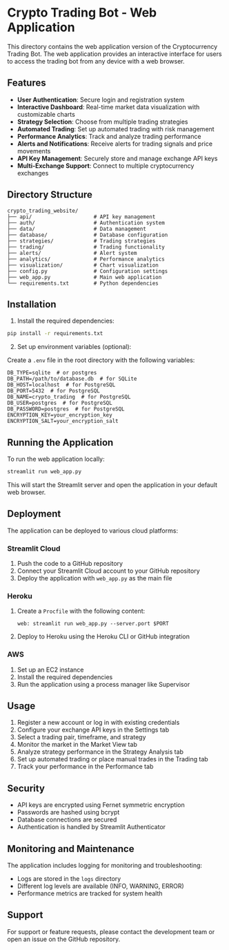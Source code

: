 # Crypto Trading Bot - Web Application

This directory contains the web application version of the Cryptocurrency Trading Bot. The web application provides an interactive interface for users to access the trading bot from any device with a web browser.

## Features

- **User Authentication**: Secure login and registration system
- **Interactive Dashboard**: Real-time market data visualization with customizable charts
- **Strategy Selection**: Choose from multiple trading strategies
- **Automated Trading**: Set up automated trading with risk management
- **Performance Analytics**: Track and analyze trading performance
- **Alerts and Notifications**: Receive alerts for trading signals and price movements
- **API Key Management**: Securely store and manage exchange API keys
- **Multi-Exchange Support**: Connect to multiple cryptocurrency exchanges

## Directory Structure

```
crypto_trading_website/
├── api/                    # API key management
├── auth/                   # Authentication system
├── data/                   # Data management
├── database/               # Database configuration
├── strategies/             # Trading strategies
├── trading/                # Trading functionality
├── alerts/                 # Alert system
├── analytics/              # Performance analytics
├── visualization/          # Chart visualization
├── config.py               # Configuration settings
├── web_app.py              # Main web application
└── requirements.txt        # Python dependencies
```

## Installation

1. Install the required dependencies:

```bash
pip install -r requirements.txt
```

2. Set up environment variables (optional):

Create a `.env` file in the root directory with the following variables:

```
DB_TYPE=sqlite  # or postgres
DB_PATH=/path/to/database.db  # for SQLite
DB_HOST=localhost  # for PostgreSQL
DB_PORT=5432  # for PostgreSQL
DB_NAME=crypto_trading  # for PostgreSQL
DB_USER=postgres  # for PostgreSQL
DB_PASSWORD=postgres  # for PostgreSQL
ENCRYPTION_KEY=your_encryption_key
ENCRYPTION_SALT=your_encryption_salt
```

## Running the Application

To run the web application locally:

```bash
streamlit run web_app.py
```

This will start the Streamlit server and open the application in your default web browser.

## Deployment

The application can be deployed to various cloud platforms:

### Streamlit Cloud

1. Push the code to a GitHub repository
2. Connect your Streamlit Cloud account to your GitHub repository
3. Deploy the application with `web_app.py` as the main file

### Heroku

1. Create a `Procfile` with the following content:
   ```
   web: streamlit run web_app.py --server.port $PORT
   ```
2. Deploy to Heroku using the Heroku CLI or GitHub integration

### AWS

1. Set up an EC2 instance
2. Install the required dependencies
3. Run the application using a process manager like Supervisor

## Usage

1. Register a new account or log in with existing credentials
2. Configure your exchange API keys in the Settings tab
3. Select a trading pair, timeframe, and strategy
4. Monitor the market in the Market View tab
5. Analyze strategy performance in the Strategy Analysis tab
6. Set up automated trading or place manual trades in the Trading tab
7. Track your performance in the Performance tab

## Security

- API keys are encrypted using Fernet symmetric encryption
- Passwords are hashed using bcrypt
- Database connections are secured
- Authentication is handled by Streamlit Authenticator

## Monitoring and Maintenance

The application includes logging for monitoring and troubleshooting:

- Logs are stored in the `logs` directory
- Different log levels are available (INFO, WARNING, ERROR)
- Performance metrics are tracked for system health

## Support

For support or feature requests, please contact the development team or open an issue on the GitHub repository.
